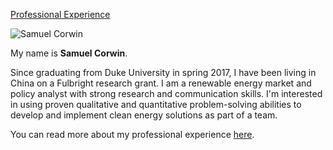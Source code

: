 [Professional Experience](https://smcorwin.github.io/experience/)

![Samuel Corwin](https://github.com/smcorwin/smcorwin.github.io/blob/master/Profile.jpg)

My name is **Samuel Corwin**.

Since graduating from Duke University in spring 2017, I have been living in China on a Fulbright research grant. 
I am a renewable energy market and policy analyst with strong research and communication skills. I'm interested in using proven qualitative and quantitative problem-solving abilities to develop and implement clean energy solutions as part of a team.

You can read more about my professional experience [here](https://smcorwin.github.io/experience/).
